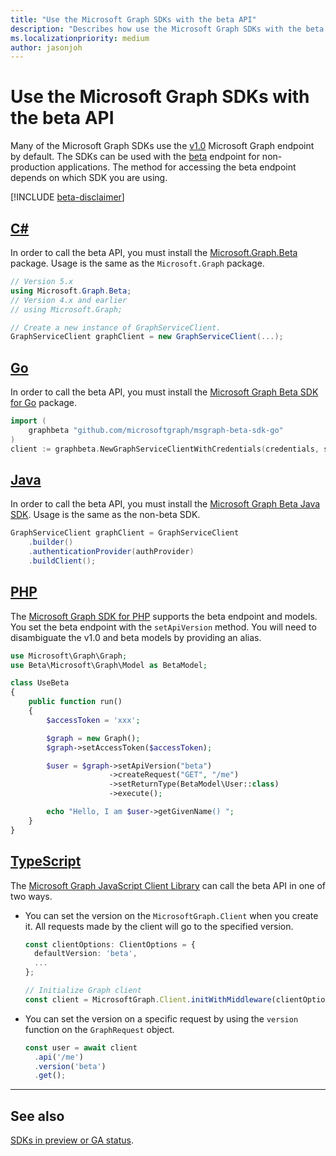 ```yaml
---
title: "Use the Microsoft Graph SDKs with the beta API"
description: "Describes how use the Microsoft Graph SDKs with the beta version of the API."
ms.localizationpriority: medium
author: jasonjoh
---
```


<!-- markdownlint-disable MD051 -->

# Use the Microsoft Graph SDKs with the beta API

Many of the Microsoft Graph SDKs use the [v1.0](/graph/api/overview?view=graph-rest-1.0&preserve-view=false) Microsoft Graph endpoint by default. The SDKs can be used with the [beta](/graph/api/overview?view=graph-rest-beta&preserve-view=true) endpoint for non-production applications. The method for accessing the beta endpoint depends on which SDK you are using.

[!INCLUDE [beta-disclaimer](../../api-reference/includes/beta-disclaimer.md)]

## [C#](#tab/csharp)

In order to call the beta API, you must install the [Microsoft.Graph.Beta](https://www.nuget.org/packages/Microsoft.Graph.Beta) package. Usage is the same as the `Microsoft.Graph` package.

```csharp
// Version 5.x
using Microsoft.Graph.Beta;
// Version 4.x and earlier
// using Microsoft.Graph;

// Create a new instance of GraphServiceClient.
GraphServiceClient graphClient = new GraphServiceClient(...);
```

## [Go](#tab/go)

In order to call the beta API, you must install the [Microsoft Graph Beta SDK for Go](https://github.com/microsoftgraph/msgraph-beta-sdk-go) package.

```go
import (
    graphbeta "github.com/microsoftgraph/msgraph-beta-sdk-go"
)
client := graphbeta.NewGraphServiceClientWithCredentials(credentials, scopes)
```

## [Java](#tab/java)

In order to call the beta API, you must install the [Microsoft Graph Beta Java SDK](https://github.com/microsoftgraph/msgraph-beta-sdk-java). Usage is the same as the non-beta SDK.

```Java
GraphServiceClient graphClient = GraphServiceClient
    .builder()
    .authenticationProvider(authProvider)
    .buildClient();
```

## [PHP](#tab/php)

The [Microsoft Graph SDK for PHP](https://github.com/microsoftgraph/msgraph-sdk-php) supports the beta endpoint and models. You set the beta endpoint with the `setApiVersion` method. You will need to disambiguate the v1.0 and beta models by providing an alias.

```php
use Microsoft\Graph\Graph;
use Beta\Microsoft\Graph\Model as BetaModel;

class UseBeta
{
    public function run()
    {
        $accessToken = 'xxx';

        $graph = new Graph();
        $graph->setAccessToken($accessToken);

        $user = $graph->setApiVersion("beta")
                      ->createRequest("GET", "/me")
                      ->setReturnType(BetaModel\User::class)
                      ->execute();

        echo "Hello, I am $user->getGivenName() ";
    }
}
```

## [TypeScript](#tab/typescript)

The [Microsoft Graph JavaScript Client Library](https://github.com/microsoftgraph/msgraph-sdk-javascript) can call the beta API in one of two ways.

- You can set the version on the `MicrosoftGraph.Client` when you create it. All requests made by the client will go to the specified version.

    ```typescript
    const clientOptions: ClientOptions = {
      defaultVersion: 'beta',
      ...
    };

    // Initialize Graph client
    const client = MicrosoftGraph.Client.initWithMiddleware(clientOptions);
    ```

- You can set the version on a specific request by using the `version` function on the `GraphRequest` object.

    ```typescript
    const user = await client
      .api('/me')
      .version('beta')
      .get();
    ```

---

## See also

[SDKs in preview or GA status](sdks-overview.md#sdks-in-preview-or-ga-status).
